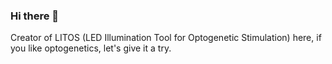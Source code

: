 ### Hi there 👋

Creator of LITOS (LED Illumination Tool for Optogenetic Stimulation) here, if you like optogenetics, let's give it a try. 
